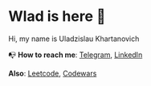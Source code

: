 # Wlad is here 👋

Hi, my name is Uladzislau Khartanovich

📭 **How to reach me**: [Telegram](https://t.me/wloodheart), [LinkedIn](https://www.linkedin.com/in/wloodheart/)

**Also**: [Leetcode](https://leetcode.com/wloodheart), [Codewars](https://www.codewars.com/users/wlood)
